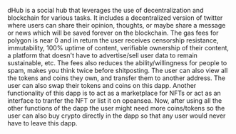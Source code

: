
dHub is a social hub that leverages the use of decentralization and blockchain for various tasks. It includes a decentralized version of twitter where users can share their opinion, thoughts, or maybe share a message or news which will be saved forever on the blockchain. The gas fees for polygon is near 0 and in return the user receives censorship resistance, immutability, 100% uptime of content, verifiable ownership of their content, a platform that doesn't have to advertise/sell user data to remain sustainable, etc. The fees also reduces the ability/willingness for people to spam, makes you think twice before shitposting. The user can also view all the tokens and coins they own, and transfer them to another address. The user can also swap their tokens and coins on this dapp. Another functionality of this dapp is to act as a marketplace for NFTs or act as an interface to tranfer the NFT or list it on opeansea. Now, after using all the other functions of the dapp the user might need more coins/tokens so the user can also buy crypto directly in the dapp so that any user would never have to leave this dapp.







